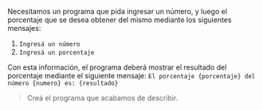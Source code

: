 Necesitamos un programa que pida ingresar un número, y luego el porcentaje que se desea obtener del mismo mediante los siguientes mensajes:

1. `Ingresá un número`
1. `Ingresá un porcentaje`
 

Con esta información, el programa deberá mostrar el resultado del porcentaje mediante el siguiente mensaje: `El porcentaje {porcentaje} del número {numero} es: {resultado}`

> Creá el programa que acabamos de describir.

<style>
  .mu-browser {
    display: none;
  }
</style>